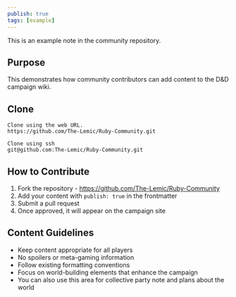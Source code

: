 ```yaml
---
publish: true
tags: [example]
---
```


This is an example note in the community repository. 

## Purpose

This demonstrates how community contributors can add content to the D&D campaign wiki.
## Clone

```
Clone using the web URL.
https://github.com/The-Lemic/Ruby-Community.git

Clone using ssh
git@github.com:The-Lemic/Ruby-Community.git
```

## How to Contribute

1. Fork the repository - https://github.com/The-Lemic/Ruby-Community
2. Add your content with `publish: true` in the frontmatter
3. Submit a pull request
4. Once approved, it will appear on the campaign site

## Content Guidelines

- Keep content appropriate for all players
- No spoilers or meta-gaming information  
- Follow existing formatting conventions
- Focus on world-building elements that enhance the campaign
- You can also use this area for collective party note and plans about the world